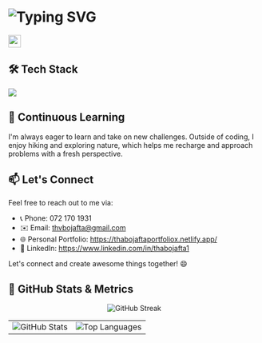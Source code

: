 # ![Typing SVG](https://readme-typing-svg.demolab.com?font=Fira+Code&pause=1000&random=false&width=435&lines=My+name+is+Thabo+Jafta;%3CEat%2C+Sleep%2C+Code%2F%3E...+Repeat;Aspiring+Software+Developer)

<img src="https://media.giphy.com/media/hvRJCLFzcasrR4ia7z/giphy.gif" width="25px">



## 🛠️ Tech Stack

<a href="https://skillicons.dev">
  <img src="https://skillicons.dev/icons?i=aws,kubernetes,docker,linux,javascript,html,css,react,java,python,django,spring,postman,figma&theme=light&perline=7" />
</a>

## 🌱 Continuous Learning

I'm always eager to learn and take on new challenges. Outside of coding, I enjoy hiking and exploring nature, which helps me recharge and approach problems with a fresh perspective.

## 📫 Let's Connect

Feel free to reach out to me via:

- 📞 Phone: 072 170 1931
- ✉️ Email: thvbojafta@gmail.com
- 🌐 Personal Portfolio: https://thabojaftaportfoliox.netlify.app/
- 💼 LinkedIn: https://www.linkedin.com/in/thabojafta1

Let's connect and create awesome things together! 😄

## 🚀 GitHub Stats & Metrics  


<p align="center">
  <img src="https://github-readme-streak-stats.herokuapp.com?user=thaboxan&theme=github-dark&hide_border=true" alt="GitHub Streak"/>
</p>


<div align="center">
  <table>
    <tr>
      <td>
        <img src="https://github-readme-stats.vercel.app/api?username=thaboxan&show_icons=true&theme=github_dark&hide_border=true" alt="GitHub Stats"/>
      </td>
      <td>
        <img src="https://github-readme-stats.vercel.app/api/top-langs/?username=thaboxan&layout=compact&theme=github_dark&hide_border=true" alt="Top Languages"/>
      </td>
    </tr>
  </table>
</div>
